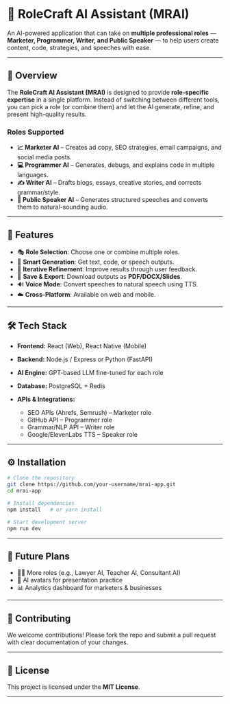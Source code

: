 

# 🤖 RoleCraft AI Assistant (MRAI)

An AI-powered application that can take on **multiple professional roles** — **Marketer, Programmer, Writer, and Public Speaker** — to help users create content, code, strategies, and speeches with ease.

---

## 📌 Overview

The **RoleCraft AI Assistant (MRAI)** is designed to provide **role-specific expertise** in a single platform. Instead of switching between different tools, you can pick a role (or combine them) and let the AI generate, refine, and present high-quality results.

### Roles Supported

* **📈 Marketer AI** – Creates ad copy, SEO strategies, email campaigns, and social media posts.
* **💻 Programmer AI** – Generates, debugs, and explains code in multiple languages.
* **✍️ Writer AI** – Drafts blogs, essays, creative stories, and corrects grammar/style.
* **🎤 Public Speaker AI** – Generates structured speeches and converts them to natural-sounding audio.

---

## 🚀 Features

* 🎭 **Role Selection**: Choose one or combine multiple roles.
* 📝 **Smart Generation**: Get text, code, or speech outputs.
* 🔄 **Iterative Refinement**: Improve results through user feedback.
* 📂 **Save & Export**: Download outputs as **PDF/DOCX/Slides**.
* 🔊 **Voice Mode**: Convert speeches to natural speech using TTS.
* ☁️ **Cross-Platform**: Available on web and mobile.

---

## 🛠️ Tech Stack

* **Frontend:** React (Web), React Native (Mobile)
* **Backend:** Node.js / Express or Python (FastAPI)
* **AI Engine:** GPT-based LLM fine-tuned for each role
* **Database:** PostgreSQL + Redis
* **APIs & Integrations:**

  * SEO APIs (Ahrefs, Semrush) – Marketer role
  * GitHub API – Programmer role
  * Grammar/NLP API – Writer role
  * Google/ElevenLabs TTS – Speaker role

---

## ⚙️ Installation

```bash
# Clone the repository
git clone https://github.com/your-username/mrai-app.git
cd mrai-app

# Install dependencies
npm install   # or yarn install

# Start development server
npm run dev
```

---



## 🔮 Future Plans

* 🧑‍💼 More roles (e.g., Lawyer AI, Teacher AI, Consultant AI)
* 🎥 AI avatars for presentation practice
* 📊 Analytics dashboard for marketers & businesses

---

## 🤝 Contributing

We welcome contributions! Please fork the repo and submit a pull request with clear documentation of your changes.

---

## 📜 License

This project is licensed under the **MIT License**.

---

